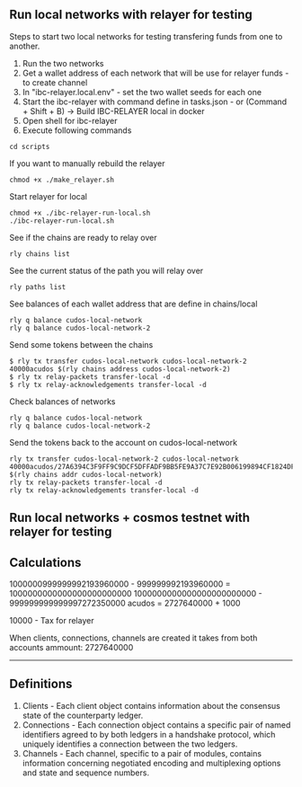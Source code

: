 
## Run local networks with relayer for testing 
Steps to start two local networks for testing transfering funds from one to another.
1. Run the two networks 
2. Get a wallet address of each network that will be use for relayer funds - to create channel
3. In "ibc-relayer.local.env" - set the two wallet seeds for each one
4. Start the ibc-relayer with command define in tasks.json - or (Command + Shift + B) -> Build IBC-RELAYER local in docker
5. Open shell for ibc-relayer
6. Execute following commands
```
cd scripts
```
If you want to manually rebuild the relayer
```
chmod +x ./make_relayer.sh
```
Start relayer for local 
```
chmod +x ./ibc-relayer-run-local.sh
./ibc-relayer-run-local.sh
```

See if the chains are ready to relay over
```
rly chains list
```

See the current status of the path you will relay over
```
rly paths list
```

See balances of each wallet address that are define in chains/local
```
rly q balance cudos-local-network
rly q balance cudos-local-network-2
```

Send some tokens between the chains
```
$ rly tx transfer cudos-local-network cudos-local-network-2 40000acudos $(rly chains address cudos-local-network-2)
$ rly tx relay-packets transfer-local -d
$ rly tx relay-acknowledgements transfer-local -d
```

Check balances of networks
```
rly q balance cudos-local-network
rly q balance cudos-local-network-2
```

Send the tokens back to the account on cudos-local-network
```
rly tx transfer cudos-local-network-2 cudos-local-network 40000acudos/27A6394C3F9FF9C9DCF5DFFADF9BB5FE9A37C7E92B006199894CF1824DF9AC7C $(rly chains addr cudos-local-network)
rly tx relay-packets transfer-local -d
rly tx relay-acknowledgements transfer-local -d
```

## Run local networks + cosmos testnet with relayer for testing 




## Calculations 

1000000999999992193960000 - 999999992193960000 = 1000000000000000000000000
1000000000000000000000000 - 999999999999997272350000 acudos = 2727640000 + 1000

10000 - Tax for relayer

When clients, connections, channels are created it takes from both accounts ammount: 2727640000

---- 

## Definitions

1. Clients - Each client object contains information about the consensus state of the counterparty ledger.
2. Connections - Each connection object contains a specific pair of named identifiers agreed to by both ledgers in a handshake protocol, which uniquely identifies a connection between the two ledgers.
3. Channels -   Each channel, specific to a pair of modules, contains information concerning negotiated encoding and multiplexing options and state and sequence numbers. 

